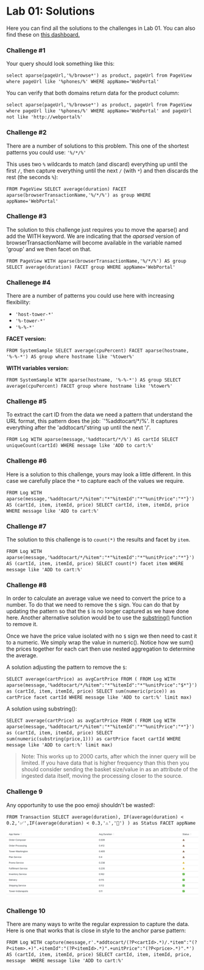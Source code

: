 # Lab 01: Solutions
Here you can find all the solutions to the challenges in Lab 01. You can also find these on [this dashboard.](https://onenr.io/0dQeLKPJWje)

### Challenge #1
Your query should look something like this:
```
select aparse(pageUrl,'%/browse*') as product, pageUrl from PageView where pageUrl like '%phones/%' WHERE appName='WebPortal' 
```

You can verify that both domains return data for the product column:
```
select aparse(pageUrl,'%/browse*') as product, pageUrl from PageView where pageUrl like '%phones/%' WHERE appName='WebPortal' and pageUrl not like 'http://webportal%' 
```


### Challenge #2
There are a number of solutions to this problem. This one of the shortest patterns you could use: `'%/*/%'`

This uses two `%` wildcards to match (and discard) everything up until the first `/`, then capture everything until the next `/` (with `*`) and then discards the rest (the seconds `%`):

```
FROM PageView SELECT average(duration) FACET aparse(browserTransactionName,'%/*/%') as group WHERE appName='WebPortal'
```

### Challenge #3
The solution to this challenge just requires you to move the aparse() and add the WITH keyword. We are indicating that the *aparsed* version of browserTransactionName will become available in the variable named 'group' and we then facet on that.

```
FROM PageView WITH aparse(browserTransactionName,'%/*/%') AS group SELECT average(duration) FACET group WHERE appName='WebPortal'
```

### Challenege #4
There are a number of patterns you could use here with increasing flexibility:
- `'host-tower-*'`
- `'%-tower-*'`
- `'%-%-*'`

**FACET version:**
```
FROM SystemSample SELECT average(cpuPercent) FACET aparse(hostname, '%-%-*') AS group where hostname like '%tower%'
```

**WITH variables version:**
```
FROM SystemSample WITH aparse(hostname, '%-%-*') AS group SELECT average(cpuPercent) FACET group where hostname like '%tower%'
```

### Challenge #5
To extract the cart ID from the data we need a pattern that understand the URL format, this pattern does the job: `'%addtocart/*/%'. It captures everything after the 'addtocart/'string up until the next '/'.

```
FROM Log WITH aparse(message,'%addtocart/*/%') AS cartId SELECT uniqueCount(cartId) WHERE message like 'ADD to cart:%'
```

### Challenge #6
Here is a solution to this challenge, yours may look a little different. In this case we carefully place the `*` to capture each of the values we require.

```
FROM Log WITH aparse(message,'%addtocart/*/%item":"*"%itemId":"*"%unitPrice":"*"}') AS (cartId, item, itemId, price) SELECT cartId, item, itemId, price  WHERE message like 'ADD to cart:%'
```

### Challenge #7
The solution to this challenge is to `count(*)` the results and facet by `item`.

```
FROM Log WITH aparse(message,'%addtocart/*/%item":"*"%itemId":"*"%unitPrice":"*"}') AS (cartId, item, itemId, price) SELECT count(*) facet item WHERE message like 'ADD to cart:%' 
```

### Challenge #8
In order to calculate an average value we need to convert the price to a number. To do that we need to remove the `$` sign. You can do that by updating the pattern so that the `$` is no longer captured as we have done here. Another alternative solution would be to use the [substring()](https://docs.newrelic.com/docs/query-your-data/nrql-new-relic-query-language/get-started/nrql-syntax-clauses-functions/#func-substring) function to remove it.

Once we have the price value isolated with no `$` sign we then need to cast it to a numeric. We simply wrap the value in numeric(). Notice how we sum() the prices together for each cart then use nested aggregation to determine the average.

A solution adjusting the pattern to remove the `$`:
```
SELECT average(cartPrice) as avgCartPrice FROM ( FROM Log WITH aparse(message,'%addtocart/*/%item":"*"%itemId":"*"%unitPrice":"$*"}') as (cartId, item, itemId, price) SELECT sum(numeric(price)) as cartPrice facet cartId WHERE message like 'ADD to cart:%' limit max)
```

A solution using substring():
```
SELECT average(cartPrice) as avgCartPrice FROM ( FROM Log WITH aparse(message,'%addtocart/*/%item":"*"%itemId":"*"%unitPrice":"*"}') as (cartId, item, itemId, price) SELECT sum(numeric(substring(price,1))) as cartPrice facet cartId WHERE message like 'ADD to cart:%' limit max)
```

> Note: This works up to 2000 carts, after which the inner query will be limited. If you have data that is higher frequency than this then you should consider sending the basket size/value in as an attribute of the ingested data itself, moving the processing closer to the source.

### Challenge 9
Any opportunity to use the poo emoji shouldn't be wasted!:

```
FROM Transaction SELECT average(duration), IF(average(duration) < 0.2,'✅',IF(average(duration) < 0.3,'⚠️','💩') ) as Status FACET appName 
```

![Table 3](images/table3.png)

### Challenge 10
There are many ways to write the regular expression to capture the data. Here is one that works that is close in style to the anchor parse pattern:

```
FROM Log WITH capture(message,r'.*addtocart/(?P<cartId>.*)/.*item":"(?P<item>.+)".+itemId":"(?P<itemId>.*)".+unitPrice":"(?P<price>.*)".*') AS (cartId, item, itemId, price) SELECT cartId, item, itemId, price, message  WHERE message like 'ADD to cart:%'
```


